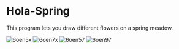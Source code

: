 # Hola-Spring
This program lets you draw different flowers on a spring meadow.

![6oen5x](https://user-images.githubusercontent.com/85767585/181925775-b2ef8b46-bc7e-4c34-b4da-14446ac2dbaa.gif)
![6oen7x](https://user-images.githubusercontent.com/85767585/181925778-106d8e14-43d4-4661-ae68-3d6954ba87d9.gif)
![6oen57](https://user-images.githubusercontent.com/85767585/181925780-711a41ed-a071-409f-a347-00c795c856b0.gif)
![6oen97](https://user-images.githubusercontent.com/85767585/181925783-53ac5c46-7203-4207-9199-a13a05b4c477.gif)
